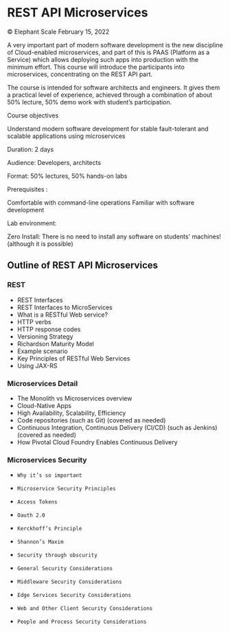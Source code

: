 # REST API Microservices

© Elephant Scale
February 15, 2022

A very important part of modern software development is the new discipline of Cloud-enabled microservices, and part of this is PAAS (Platform as a Service) which allows deploying such apps into production with the minimum effort. This course will introduce the participants into microservices,
concentrating on the REST API part.

The course is intended for software architects and engineers. It gives them a practical level of experience, achieved through a combination of about 50% lecture, 50% demo work with student’s participation.

Course objectives

Understand modern software development for stable fault-tolerant and scalable applications using microservices

Duration: 2 days

Audience: Developers, architects

Format: 50% lectures,  50% hands-on labs

Prerequisites :

Comfortable with command-line operations
Familiar with software development

Lab environment:

Zero Install: There is no need to install any software on students' machines! (although it is possible)


## Outline of REST API Microservices

### REST

* REST Interfaces
* REST Interfaces to MicroServices
* What is a RESTful Web service?
* HTTP verbs
* HTTP response codes
* Versioning Strategy
* Richardson Maturity Model
* Example scenario
* Key Principles of RESTful Web Services
* Using JAX-RS
 

### Microservices Detail

* The Monolith vs Microservices overview
* Cloud-Native Apps
* High Availability, Scalability, Efficiency
* Code repositories (such as Git) (covered as needed)
* Continuous Integration, Continuous Delivery (CI/CD) (such as Jenkins) (covered as needed)
* How Pivotal Cloud Foundry Enables Continuous Delivery

### Microservices Security
*     Why it’s so important
*     Microservice Security Principles                          
*     Access Tokens
*     Oauth 2.0
*     Kerckhoff’s Principle
*     Shannon’s Maxim
*     Security through obscurity
*     General Security Considerations
*     Middleware Security Considerations
*     Edge Services Security Considerations
*     Web and Other Client Security Considerations
*     People and Process Security Considerations
